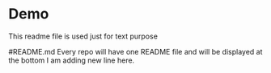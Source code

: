 # Demo
This readme file is used just for text purpose

#README.md
Every repo will have one README file and will be displayed at the bottom 
I am adding new line here.
